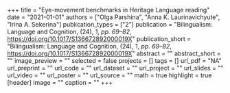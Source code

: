 +++
title = "Eye-movement benchmarks in Heritage Language reading"
date = "2021-01-01"
authors = ["Olga Parshina", "Anna K. Laurinavichyute", "Irina A. Sekerina"]
publication_types = ["2"]
publication = "Bilingualism: Language and Cognition, (24), 1, _pp. 69–82_, https://doi.org/10.1017/S136672892000019X"
publication_short = "Bilingualism: Language and Cognition, (24), 1, _pp. 69–82_, https://doi.org/10.1017/S136672892000019X"
abstract = ""
abstract_short = ""
image_preview = ""
selected = false
projects = []
tags = []
url_pdf = "NA"
url_preprint = ""
url_code = ""
url_dataset = ""
url_project = ""
url_slides = ""
url_video = ""
url_poster = ""
url_source = ""
math = true
highlight = true
[header]
image = ""
caption = ""
+++
